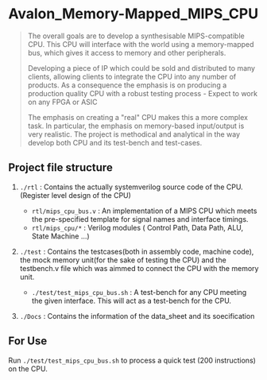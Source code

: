 # Avalon_Memory-Mapped_MIPS_CPU
> The overall goals are to develop a synthesisable MIPS-compatible CPU. This CPU will interface with the world using a memory-mapped bus, which gives it access to memory and other peripherals.
>
> Developing a piece of IP which could be sold and distributed to many clients, allowing clients to integrate the CPU into any number of products. As a consequence the emphasis is on producing a production quality CPU with a robust testing process - Expect to work on any FPGA or ASIC
> 
> The emphasis on creating a "real" CPU makes this a more complex task. In particular, the emphasis on memory-based input/output is very realistic. The project is methodical and analytical in the way develop both CPU and its test-bench and test-cases.

## Project file structure

  
1. `./rtl`   : Contains the actually systemverilog source code of the CPU. (Register level design of the CPU)
    * `rtl/mips_cpu_bus.v` : An implementation of a MIPS CPU which meets the pre-specified template for signal names and interface timings.
    * `rtl/mips_cpu/*` :  Verilog modules ( Control Path, Data Path, ALU, State Machine ...)
2. `./test`  : Contains the testcases(both in assembly code, machine code), the mock memory unit(for the sake of testing the CPU) and the testbench.v file               which was aimmed to connect the CPU with the memory unit.
    * `./test/test_mips_cpu_bus.sh` : A test-bench for any CPU meeting the given interface. This will act as a test-bench for the CPU. 

3. `./Docs`  : Contains the information of the data_sheet and its soecification


## For Use
Run `./test/test_mips_cpu_bus.sh` to process a quick test (200 instructions) on the CPU.




